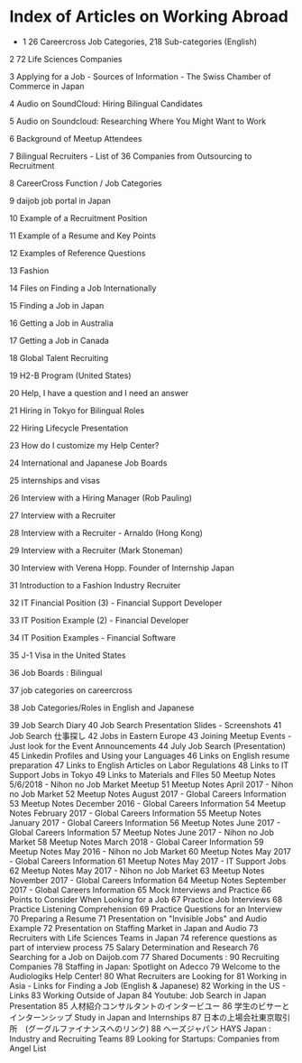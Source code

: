 #	Index of Articles on Working Abroad

* 1	26 Careercross Job Categories, 218 Sub-categories (English)

2	72 Life Sciences Companies

3	Applying for a Job - Sources of Information - The Swiss Chamber of Commerce in Japan

4	Audio on SoundCloud: Hiring Bilingual Candidates

5	Audio on Soundcloud: Researching Where You Might Want to Work

6	Background of Meetup Attendees

7	Bilingual Recruiters - List of 36 Companies from Outsourcing to Recruitment

8	CareerCross Function / Job Categories

9	daijob job portal in Japan

10	Example of a Recruitment Position

11	Example of a Resume and Key Points

12	Examples of Reference Questions

13	Fashion

14	Files on Finding a Job Internationally

15	Finding a Job in Japan

16	Getting a Job in Australia

17	Getting a Job in Canada

18	Global Talent Recruiting

19	H2-B Program (United States)

20	Help, I have a question and I need an answer

21	Hiring in Tokyo for Bilingual Roles

22	Hiring Lifecycle Presentation

23	How do I customize my Help Center?

24	International and Japanese Job Boards

25	internships and visas

26	Interview with a Hiring Manager (Rob Pauling)

27	Interview with a Recruiter

28	Interview with a Recruiter - Arnaldo (Hong Kong)

29	Interview with a Recruiter (Mark Stoneman)

30	Interview with Verena Hopp. Founder of Internship Japan

31	Introduction to a Fashion Industry Recruiter

32	IT Financial Position (3) - Financial Support Developer

33	IT Position Example (2) - Financial Developer

34	IT Position Examples - Financial Software

35	J-1 Visa in the United States

36	Job Boards : Bilingual

37	job categories on careercross

38	Job Categories/Roles in English and Japanese

39	Job Search Diary
40	Job Search Presentation Slides - Screenshots
41	Job Search 仕事探し
42	Jobs in Eastern Europe
43	Joining Meetup Events - Just look for the Event Announcements
44	July Job Search (Presentation)
45	Linkedin Profiles and Using your Languages
46	Links on English resume preparation
47	Links to English Articles on Labor Regulations
48	Links to IT Support Jobs in Tokyo
49	Links to Materials and FIles
50	Meetup Notes 5/6/2018 - Nihon no Job Market Meetup
51	Meetup Notes April 2017 - Nihon no Job Market
52	Meetup Notes August 2017 - Global Careers Information
53	Meetup Notes December 2016 - Global Careers Information
54	Meetup Notes February 2017 - Global Careers Information
55	Meetup Notes January 2017 - Global Careers Information
56	Meetup Notes June 2017 - Global Careers Information
57	Meetup Notes June 2017 - Nihon no Job Market
58	Meetup Notes March 2018 - Global Career Information
59	Meetup Notes May 2016 - Nihon no Job Market
60	Meetup Notes May 2017 - Global Careers Information
61	Meetup Notes May 2017 - IT Support Jobs
62	Meetup Notes May 2017 - Nihon no Job Market
63	Meetup Notes November 2017 - Global Careers Information
64	Meetup Notes September 2017 - Global Careers Information
65	Mock Interviews and Practice
66	Points to Consider When Looking for a Job
67	Practice Job Interviews
68	Practice Listening Comprehension
69	Practice Questions for an Interview
70	Preparing a Resume
71	Presentation on "Invisible Jobs" and Audio Example
72	Presentation on Staffing Market in Japan and Audio
73	Recruiters with Life Sciences Teams in Japan
74	reference questions as part of interview process
75	Salary Determination and Research
76	Searching for a Job on Daijob.com
77	Shared Documents : 90 Recruiting Companies
78	Staffing in Japan: Spotlight on Adecco
79	Welcome to the Audiologiks Help Center!
80	What Recruiters are Looking for
81	Working in Asia - Links for Finding a Job (English & Japanese)
82	Working in the US - Links
83	Working Outside of Japan
84	Youtube: Job Search in Japan Presentation
85	人材紹介コンサルタントのインタービユー
86	学生のビサーとインターンシップ Study in Japan and Internships
87	日本の上場会社東京取引所　(グーグルファイナンスへのリンク)
88	ヘーズジャパン HAYS Japan : Industry and Recruiting Teams
89	Looking for Startups: Companies from Angel List
